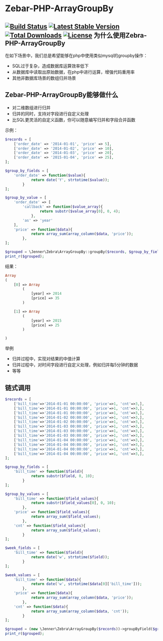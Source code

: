 Zebar-PHP-ArrayGroupBy
=================
[![Build Status](https://img.shields.io/travis/jenner/Zebra-PHP-ArrayGroupBy/master.svg?style=flat)](https://travis-ci.org/jenner/Zebra-PHP-ArrayGroupBy)
[![Latest Stable Version](http://img.shields.io/packagist/v/jenner/array_group_by.svg?style=flat)](https://packagist.org/packages/jenner/array_group_by)
[![Total Downloads](https://img.shields.io/packagist/dt/jenner/array_group_by.svg?style=flat)](https://packagist.org/packages/jenner/array_group_by)
[![License](https://img.shields.io/packagist/l/jenner/array_group_by.svg?style=flat)](https://packagist.org/packages/jenner/array_group_by)
为什么使用Zebra-PHP-ArrayGroupBy
----------------------
在如下场景中，我们总是希望能够在php中使用类似mysql的groupby操作：
+ SQL过于复杂，造成数据库运算效率低下
+ 从数据库中读取出原始数据，在php中进行运算，增强代码重用率
+ 其他非数据库场景的数组归并场景

Zebar-PHP-ArrayGroupBy能够做什么
----------------------
+ 对二维数组进行归并
+ 归并的同时，支持对字段进行自定义处理
+ 比SQL更灵活的自定义函数，你可以随意编写归并和字段合并函数

示例：
```php
$records = [
    ['order_date' => '2014-01-01', 'price' => 5],
    ['order_date' => '2014-01-02', 'price' => 10],
    ['order_date' => '2014-01-03', 'price' => 20],
    ['order_date' => '2015-01-04', 'price' => 25],
];

$group_by_fields = [
    'order_date' => function($value){
            return date('Y', strtotime($value));
        }
];

$group_by_value = [
    'order_date' => [
        'callback' => function($value_array){
                return substr($value_array[0], 0, 4);
            },
        'as' => 'year'
    ],
    'price' => function($data){
            return array_sum(array_column($data, 'price'));
        },
];

$grouped = \Jenner\Zebra\ArrayGroupBy::groupBy($records, $group_by_fields, $group_by_value);
print_r($grouped);
```

结果：
```php
Array
(
    [0] => Array
        (
            [year] => 2014
            [price] => 35
        )

    [1] => Array
        (
            [year] => 2015
            [price] => 25
        )

)
```

举例
+ 归并过程中，实现对结果的中值计算
+ 归并过程中，对时间字段进行自定义处理，例如归并每5分钟的数据
+ 等等


链式调用
-----------------------
```php
$records = [
    ['bill_time'=>'2014-01-01 00:00:00', 'price'=>1, 'cnt'=>3,],
    ['bill_time'=>'2014-01-01 00:00:00', 'price'=>1, 'cnt'=>3,],
    ['bill_time'=>'2014-01-01 00:00:00', 'price'=>1, 'cnt'=>3,],
    ['bill_time'=>'2014-01-02 00:00:00', 'price'=>1, 'cnt'=>3,],
    ['bill_time'=>'2014-01-02 00:00:00', 'price'=>1, 'cnt'=>3,],
    ['bill_time'=>'2014-01-03 00:00:00', 'price'=>1, 'cnt'=>3,],
    ['bill_time'=>'2014-01-03 00:00:00', 'price'=>1, 'cnt'=>3,],
    ['bill_time'=>'2014-01-03 00:00:00', 'price'=>1, 'cnt'=>3,],
    ['bill_time'=>'2014-01-04 00:00:00', 'price'=>1, 'cnt'=>3,],
    ['bill_time'=>'2014-01-04 00:00:00', 'price'=>1, 'cnt'=>3,],
    ['bill_time'=>'2014-01-04 00:00:00', 'price'=>1, 'cnt'=>3,],
    ['bill_time'=>'2014-01-04 00:00:00', 'price'=>1, 'cnt'=>3,],
];

$group_by_fields = [
    'bill_time' => function($field){
            return substr($field, 0, 10);
        }
];

$group_by_values = [
    'bill_time' => function($field_values){
            return substr($field_values[0], 0, 10);
        },
    'price' => function($field_values){
            return array_sum($field_values);
        },
    'cnt' => function($field_values){
            return array_sum($field_values);
        }
];

$week_fields = [
    'bill_time' => function($field){
            return date('w', strtotime($field));
        }
];

$week_values = [
    'bill_time' => function($data){
            return date('w', strtotime($data[0]['bill_time']));
        },
    'price' => function($data){
            return array_sum(array_column($data, 'price'));
        },
    'cnt' => function($data){
            return array_sum(array_column($data, 'cnt'));
        }
];

$grouped = (new \Jenner\Zebra\ArrayGroupBy($records))->groupByField($group_by_fields)->groupByValue($group_by_values)->groupByField($week_fields)->groupByValue($week_values)->get();
print_r($grouped);
```